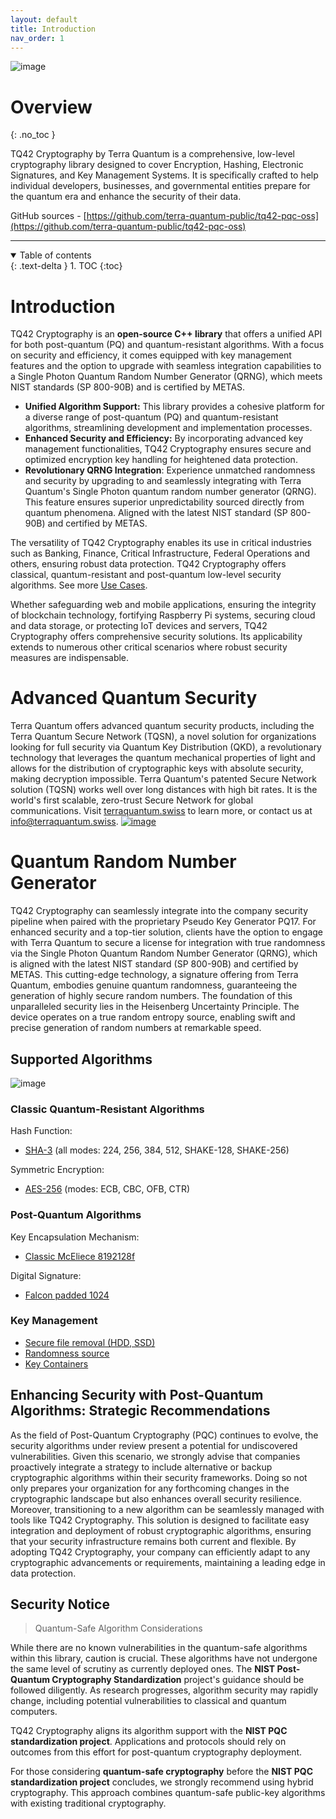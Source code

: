 ```yaml
---
layout: default
title: Introduction
nav_order: 1
---
```


![image](img/introduction_system_integration.png)

# Overview
{: .no_toc }

TQ42 Cryptography by Terra Quantum is a comprehensive, low-level cryptography library designed to cover Encryption, Hashing, Electronic Signatures, and Key Management Systems. It is specifically crafted to help individual developers, businesses, and governmental entities prepare for the quantum era and enhance the security of their data.

GitHub sources - [https://github.com/terra-quantum-public/tq42-pqc-oss](https://github.com/terra-quantum-public/tq42-pqc-oss)

***

<details open markdown="block">
  <summary>
    Table of contents
  </summary>
  {: .text-delta }
1. TOC
{:toc}
</details>

# Introduction

TQ42 Cryptography is an **open-source C++ library** that offers a unified API for both post-quantum (PQ) and quantum-resistant algorithms. With a focus on security and efficiency, it comes equipped with key management features and the option to upgrade with seamless integration capabilities to a Single Photon Quantum Random Number Generator (QRNG), which meets NIST standards (SP 800-90B) and is certified by METAS.

- **Unified Algorithm Support:** This library provides a cohesive platform for a diverse range of post-quantum (PQ) and quantum-resistant algorithms, streamlining development and implementation processes.
- **Enhanced Security and Efficiency:** By incorporating advanced key management functionalities, TQ42 Cryptography ensures secure and optimized encryption key handling for heightened data protection.
- **Revolutionary QRNG Integration**: Experience unmatched randomness and security by upgrading to and seamlessly integrating with Terra Quantum's Single Photon quantum random number generator (QRNG). This feature ensures superior unpredictability sourced directly from quantum phenomena. Aligned with the latest NIST standard (SP 800-90B) and certified by METAS.

The versatility of TQ42 Cryptography enables its use in critical industries such as Banking, Finance, Critical Infrastructure, Federal Operations and others, ensuring robust data protection. TQ42 Cryptography offers classical, quantum-resistant and post-quantum low-level security algorithms. See more [Use Cases](use_cases.html).

Whether safeguarding web and mobile applications, ensuring the integrity of blockchain technology, fortifying Raspberry Pi systems, securing cloud and data storage, or protecting IoT devices and servers, TQ42 Cryptography offers comprehensive security solutions. Its applicability extends to numerous other critical scenarios where robust security measures are indispensable.

# Advanced Quantum Security
Terra Quantum offers advanced quantum security products, including the Terra Quantum Secure Network (TQSN), a novel solution for organizations looking for full security via Quantum Key Distribution (QKD), a revolutionary technology that leverages the quantum mechanical properties of light and allows for the distribution of cryptographic keys with absolute security, making decryption impossible. Terra Quantum's patented Secure Network solution (TQSN) works well over long distances with high bit rates. It is the world's first scalable, zero-trust Secure Network for global communications. Visit [terraquantum.swiss](https://terraquantum.swiss) to learn more, or contact us at info@terraquantum.swiss.
[![image](img/introduction_banner.png)](https://terraquantum.swiss/news/terra-quantum-breaks-records-in-quantum-key-distribution-paving-way-to-offering-unprecedented-security-over-existing-fiber-optic-networks-globally)

# Quantum Random Number Generator

TQ42 Cryptography can seamlessly integrate into the company security pipeline when paired with the proprietary Pseudo Key Generator PQ17. For enhanced security and a top-tier solution, clients have the option to engage with Terra Quantum to secure a license for integration with true randomness via the Single Photon Quantum Random Number Generator (QRNG), which is aligned with the latest NIST standard (SP 800-90B) and certified by METAS. This cutting-edge technology, a signature offering from Terra Quantum, embodies genuine quantum randomness, guaranteeing the generation of highly secure random numbers. The foundation of this unparalleled security lies in the Heisenberg Uncertainty Principle. The device operates on a true random entropy source, enabling swift and precise generation of random numbers at remarkable speed.
## Supported Algorithms

![image](img/introduction_infographic.png)

### Classic Quantum-Resistant Algorithms

Hash Function:

-   [SHA-3](classic_quantum_resistant_algs/sha3.html) (all modes: 224, 256, 384, 512, SHAKE-128, SHAKE-256) 

Symmetric Encryption:

-   [AES-256](classic_quantum_resistant_algs/aes.html) (modes: ECB, CBC, OFB, CTR) 

### Post-Quantum Algorithms

Key Encapsulation Mechanism:

-   [Classic McEliece 8192128f](post_quantum_algs/kem/mceliece.html)

Digital Signature:

-   [Falcon padded 1024](post_quantum_algs/digital_signature/falcon.html)

### Key Management

-   [Secure file removal (HDD, SSD)](keys/secureHDD&SSDRemoval.html)
-   [Randomness source](keys/PRNG.html)
-   [Key Containers](keys/keys_container.html)

## Enhancing Security with Post-Quantum Algorithms: Strategic Recommendations

As the field of Post-Quantum Cryptography (PQC) continues to evolve, the security algorithms under review present a potential for undiscovered vulnerabilities. Given this scenario, we strongly advise that companies proactively integrate a strategy to include alternative or backup cryptographic algorithms within their security frameworks. Doing so not only prepares your organization for any forthcoming changes in the cryptographic landscape but also enhances overall security resilience.
Moreover, transitioning to a new algorithm can be seamlessly managed with tools like TQ42 Cryptography. This solution is designed to facilitate easy integration and deployment of robust cryptographic algorithms, ensuring that your security infrastructure remains both current and flexible. By adopting TQ42 Cryptography, your company can efficiently adapt to any cryptographic advancements or requirements, maintaining a leading edge in data protection.

## Security Notice

> Quantum-Safe Algorithm Considerations

While there are no known vulnerabilities in the quantum-safe algorithms
within this library, caution is crucial. These algorithms have not
undergone the same level of scrutiny as currently deployed ones. The
**NIST Post-Quantum Cryptography Standardization** project\'s guidance
should be followed diligently. As research progresses, algorithm
security may rapidly change, including potential vulnerabilities to
classical and quantum computers.

TQ42 Cryptography aligns its algorithm support with the **NIST PQC standardization
project**. Applications and protocols should rely on outcomes from this
effort for post-quantum cryptography deployment.

For those considering **quantum-safe cryptography** before the **NIST
PQC standardization project** concludes, we strongly recommend using
hybrid cryptography. This approach combines quantum-safe public-key
algorithms with existing traditional cryptography.
